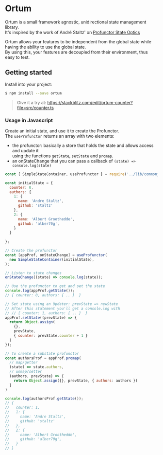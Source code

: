 Ortum
=====

Ortum is a small framework agnostic, unidirectional state 
management library.  
It's inspired by the work of André Staltz' on [Profunctor State Optics](https://github.com/staltz/use-profunctor-state)

Ortum allows your features to be independent from the global state while having 
the ability to use the global state.  
By using this, your features are decoupled from their environment, thus easy to test.


Getting started
---------------

Install into your project:

```bash
$ npm install --save ortum
```

> Give it a try at: https://stackblitz.com/edit/ortum-counter?file=src/counter.ts

### Usage in Javascript

Create an initial state, and use it to create the Profunctor.  
The `useProfunctor` returns an array with two elements: 
 - the profunctor: basically a store that holds the state and allows access and update it  
 using the functions `getState`, `setState` and `promap`.
 - an onStateChange that you can pass a callback of `(state) => console.log(state)`

```js
const { SimpleStateContainer, useProfunctor } = require('../lib/commonjs');

const initialState = { 
  counter: 0, 
  authors: {
    1: {
      name: 'Andre Staltz',
      github: 'staltz'
    },
    2: {
      name: 'Albert Groothedde',
      github: 'alber70g',
    }
  }
  
};

// Create the profunctor
const [appProf, onStateChange] = useProfunctor(
  new SimpleStateContainer(initialState),
);

// Listen to state changes
onStateChange((state) => console.log(state));

// Use the profunctor to get and set the state
console.log(appProf.getState()); 
// { counter: 0, authors: { .. }  }

// Set state using an Updater: prevState => newState
// After this statement you'll get a console.log with 
// // { counter: 1, authors: { .. }  }
appProf.setState((prevState) => {
  return Object.assign(
    {}, 
    prevState, 
    { counter: prevState.counter + 1 }
  )
});

// To create a substate profunctor
const authorsProf = appProf.promap(
  // map/getter
  (state) => state.authors,
  // unmap/setter
  (authors, prevState) => {
    return Object.assign({}, prevState, { authors: authors })
  }
)

console.log(authorsProf.getState()); 
// { 
//   counter: 1,
//   1: {
//     name: 'Andre Staltz',
//     github: 'staltz'
//   },
//   2: {
//     name: 'Albert Groothedde',
//     github: 'alber70g',
//   }
// }

```
